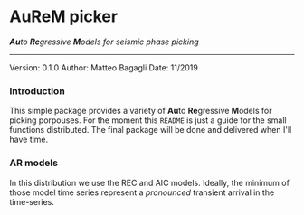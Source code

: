 # AuReM picker

_**Au**to **Re**gressive **M**odels for seismic phase picking_

-------------------------------------------------------
Version: 0.1.0
Author: Matteo Bagagli
Date: 11/2019


### Introduction

This simple package provides a variety of **Au**to **Re**gressive **M**odels for picking porpouses.
For the moment this `README` is just a guide for the small functions distributed. The final package will be done and delivered when I'll have time.


### AR models

In this distribution we use the REC and AIC models.
Ideally, the minimum of those model time series represent a _pronounced_ transient arrival in the time-series.



